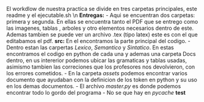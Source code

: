 El workdlow de nuestra practica se divide en tres carpetas principales, este readme y el ejecutable.sh \n
	**Entregas:**
      - Aqui se encuentran dos carpetas: primera y segunda. En ellas se encuentra tanto 
        el PDF que se entrego como las imagenes, tablas , arboles y otro elementos necesarios dentro 
	de este. Ademas tambien se puede ver un archivo .tex (tipo latex) este es con el que
	editabamos el pdf.
	**src:**
	En el encontramos la parte principal del codigo. 
      - Dentro estan las carpertas _Lexico_, _Semantico_ y _Sintatico_. En estas encontramos el codigo en
      	python de cada una y ademas una carpeta Docs dentro, en us intererior podemos ubicar las gramaticas y 
	tablas usadas, asimismo tambien las correciones que los profesores nos devolvieron, con los errores               cometidos.
       - En la carpeta _assets_ podemos encontrar varios documento que ayudaban con la definicion de los token 
       en python y su uso en los demas documentos.
       - El archivo _master.py_ es donde podemos encontrar todo lo gordo del programa
       - No se que hay en _pycache_
       **test**
       
       
